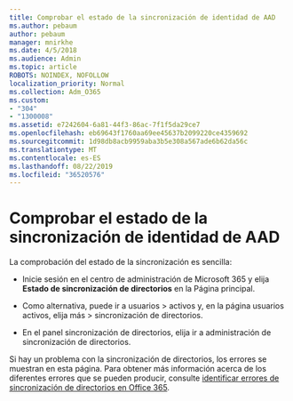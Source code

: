 ```yaml
---
title: Comprobar el estado de la sincronización de identidad de AAD
ms.author: pebaum
author: pebaum
manager: mnirkhe
ms.date: 4/5/2018
ms.audience: Admin
ms.topic: article
ROBOTS: NOINDEX, NOFOLLOW
localization_priority: Normal
ms.collection: Adm_O365
ms.custom:
- "304"
- "1300008"
ms.assetid: e7242604-6a81-44f3-86ac-7f1f5da29ce7
ms.openlocfilehash: eb69643f1760aa69ee45637b2099220ce4359692
ms.sourcegitcommit: 1d98db8acb9959aba3b5e308a567ade6b62da56c
ms.translationtype: MT
ms.contentlocale: es-ES
ms.lasthandoff: 08/22/2019
ms.locfileid: "36520576"
---
```

# <a name="check-aad-identity-sync-status"></a>Comprobar el estado de la sincronización de identidad de AAD

La comprobación del estado de la sincronización es sencilla:
  
- Inicie sesión en el centro de administración de Microsoft 365 y elija **Estado de sincronización de directorios** en la Página principal.

- Como alternativa, puede ir a usuarios \> activos y, en la página usuarios activos, elija más \> sincronización de directorios.

- En el panel sincronización de directorios, elija ir a administración de sincronización de directorios.

Si hay un problema con la sincronización de directorios, los errores se muestran en esta página. Para obtener más información acerca de los diferentes errores que se pueden producir, consulte [identificar errores de sincronización de directorios en Office 365](https://support.office.com/article/b4fc07a5-97ea-4ca6-9692-108acab74067).
  